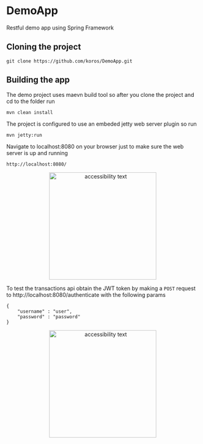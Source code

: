 # DemoApp
Restful demo app using Spring Framework

## Cloning the project
```
git clone https://github.com/koros/DemoApp.git
```

## Building the app

The demo project uses maevn build tool so after you clone the project and cd to the folder run

```
mvn clean install
```

The project is configured to use an embeded jetty web server plugin so run
```
mvn jetty:run
```

Navigate to localhost:8080 on your browser just to make sure the web server is up and running
```
http://localhost:8080/
```
<p align="center">
  <img src="https://kot-ptracker.s3.eu-central-1.amazonaws.com/Screenshot+2020-10-04+at+21.08.58.png" height="280" alt="accessibility text">
</p>

To test the transactions api obtain the JWT token by making a `POST` request to http://localhost:8080/authenticate with the following params 
```
{
    "username" : "user", 
    "password" : "password"
}
```
<p align="center">
  <img src="https://kot-ptracker.s3.eu-central-1.amazonaws.com/Screenshot+2020-10-04+at+21.28.31.png" height="280" alt="accessibility text">
</p>



